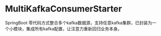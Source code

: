 # MultiKafkaConsumerStarter
SpringBoot 零代码方式整合多个kafka数据源，支持任意kafka集群，已封装为一个小模块，集成所有kafka配置，让注意力重新回归业务本身。
